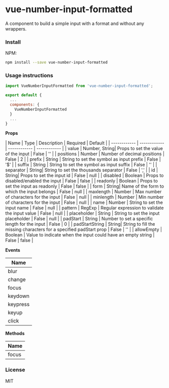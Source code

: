 # vue-number-input-formatted
A component to build a simple input with a format and without any wrappers. 

### Install  

NPM:  
```bash
npm install --save vue-number-input-formatted
```

### Usage instructions  

```javascript
import VueNumberInputFormatted from 'vue-number-input-formatted';

export default {
  ...
  components: {
    VueNumberInputFormatted
  }
  ...
}
```

**Props**

|  Name | Type | Description   | Required   | Default   |
| ------------ | ------------ | ------------ | ------------ |
| value  | Number, String| Props to set the value of the input | False   | ''   |
| positions  | Number | Number of decimal positions | False   | 2   |
| prefix  | String | String to set the symbol as input prefix | False   | '$'   |
| suffix  | String | String to set the symbol as input suffix | False   | ''   |
| separator  | String| String to set the thousands separator | False   | ','   |
| id  | String| Props to set the input id | False   | null   |
| disabled  | Boolean | Props to disabled/enabled the input | False   | false   |
| readonly  | Boolean | Props to set the input as readonly | False   | false   |
| form  | String| Name of the form to which the input belongs | False   | null   |
| maxlength  | Number | Max number of characters for the input | False   | null   |
| minlength  | Number | Min number of characters for the input | False   | null   |
| name  | Number | String to set the input name | False   | null   |
| pattern  | RegExp | Regular expression to validate the input value | False   | null   |
| placeholder  | String | String to set the input placeholder | False   | null   |
| padStart  | String | Number to set a specific length for the input | False   | 0   |
| padStartString  | String| String to fill the missing characters for a specified padStart prop | False   | ''   |
| allowEmpty  | Boolean | Value to indicate when the input could have an empty string  | False   | false   |


**Events**

|  Name |
| ------------ |
|  blur |
|  change |
|  focus |
|  keydown |
|  keypress |
|  keyup |
|  click |

**Methods**

|  Name |
| ------------ |
|  focus |

### License
MIT

